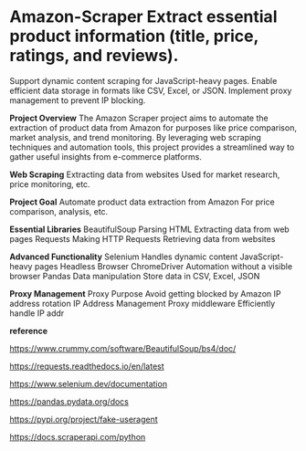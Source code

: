 # Amazon-Scraper Extract essential product information (title, price, ratings, and reviews).
Support dynamic content scraping for JavaScript-heavy pages.
Enable efficient data storage in formats like CSV, Excel, or JSON.
Implement proxy management to prevent IP blocking.


**Project Overview**
The Amazon Scraper project aims to automate the extraction of product data from Amazon for purposes like price comparison, market analysis, and trend monitoring. By leveraging web scraping techniques and automation tools, this project provides a streamlined way to gather useful insights from e-commerce platforms.

**Web Scraping**
Extracting data from websites
Used for market research, price monitoring, etc.

**Project Goal**
Automate product data extraction from Amazon
For price comparison, analysis, etc.

**Essential Libraries**
BeautifulSoup
Parsing HTML
Extracting data from web pages
Requests
Making HTTP Requests
Retrieving data from websites

**Advanced Functionality**
Selenium
Handles dynamic content
JavaScript-heavy pages
Headless Browser
ChromeDriver
Automation without a visible
browser
Pandas
Data manipulation
Store data in CSV, Excel, JSON

**Proxy Management**
Proxy Purpose
Avoid getting blocked by Amazon
IP address rotation
IP Address Management
Proxy middleware
Efficiently handle IP addr

**reference**

https://www.crummy.com/software/BeautifulSoup/bs4/doc/

https://requests.readthedocs.io/en/latest

https://www.selenium.dev/documentation

https://pandas.pydata.org/docs

https://pypi.org/project/fake-useragent

https://docs.scraperapi.com/python














